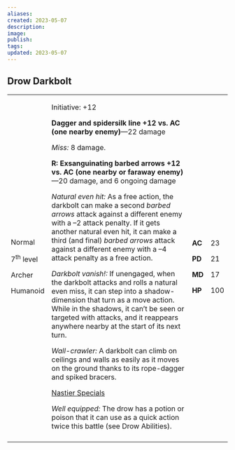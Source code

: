 ```yaml
---
aliases: 
created: 2023-05-07
description: 
image: 
publish: 
tags: 
updated: 2023-05-07
---
```


## Drow Darkbolt

<table>
<colgroup>
<col style="width: 16%" />
<col style="width: 71%" />
<col style="width: 5%" />
<col style="width: 6%" />
</colgroup>
<tbody>
<tr class="odd">
<td><p>Normal</p>
<p>7<sup>th</sup> level</p>
<p>Archer</p>
<p>Humanoid</p></td>
<td><p>Initiative: +12</p>
<p><strong>Dagger and spidersilk line +12 vs. AC (one nearby
enemy)</strong>—22 damage</p>
<p><em>Miss:</em> 8 damage.</p>
<p><strong>R: Exsanguinating barbed arrows +12 vs. AC (one nearby or
faraway enemy)</strong>—20 damage, and 6 ongoing damage</p>
<p><em>Natural even hit:</em> As a free action, the darkbolt can make a
second <em>barbed arrows</em> attack against a different enemy with a –2
attack penalty. If it gets another natural even hit, it can make a third
(and final) <em>barbed arrows</em> attack against a different enemy with
a –4 attack penalty as a free action.</p>
<p><em>Darkbolt vanish!:</em> If unengaged, when the darkbolt attacks
and rolls a natural even miss, it can step into a shadow-dimension that
turn as a move action. While in the shadows, it can’t be seen or
targeted with attacks, and it reappears anywhere nearby at the start of
its next turn.</p>
<p><em>Wall-crawler:</em> A darkbolt can climb on ceilings and walls as
easily as it moves on the ground thanks to its rope-dagger and spiked
bracers.</p>
<p><u>Nastier Specials</u></p>
<p><em>Well equipped:</em> The drow has a potion or poison that it can
use as a quick action twice this battle (see Drow Abilities).</p></td>
<td><p><strong>AC</strong></p>
<p><strong>PD</strong></p>
<p><strong>MD</strong></p>
<p><strong>HP</strong></p></td>
<td><p>23</p>
<p>21</p>
<p>17</p>
<p>100</p></td>
</tr>
<tr class="even">
<td></td>
<td></td>
<td></td>
<td></td>
</tr>
</tbody>
</table>

